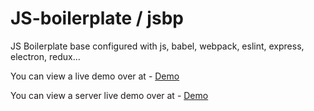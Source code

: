 # JS-boilerplate / jsbp

JS Boilerplate base configured with js, babel, webpack, eslint, express, electron, redux...

You can view a live demo over at - [Demo](https://maxmax.github.io/jsbp/index.html)

You can view a server live demo over at - [Demo](https://jsboappdev.herokuapp.com/)
